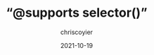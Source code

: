 ---
author: chriscoyier
date: 2021-10-19
publisher: css
tags:
  - css
  - selectors
  - support
target_url: https://css-tricks.com/supports-selector/
title: “@supports selector()”
---